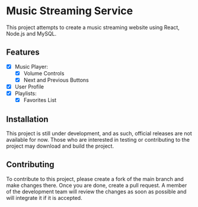 # Music Streaming Service

This project attempts to create a music streaming website using React, Node.js and MySQL.

## Features

- [x] Music Player:
  - [x] Volume Controls
  - [x] Next and Previous Buttons
- [x] User Profile
- [x] Playlists:
  - [x] Favorites List

## Installation

This project is still under development, and as such, official releases are not available for now. Those who are interested in testing or contributing to the project may download and build the project.

## Contributing

To contribute to this project, please create a fork of the main branch and make changes there. Once you are done, create a pull request. A member of the development team will review the changes as soon as possible and will integrate it if it is accepted.
